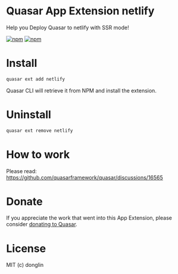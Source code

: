 # Quasar App Extension netlify

Help you Deploy Quasar to netlify with SSR mode!

[![npm](https://img.shields.io/npm/v/quasar-app-extension-netlify.svg?label=quasar-app-extension-netlify)](https://www.npmjs.com/package/quasar-app-extension-netlify)
[![npm](https://img.shields.io/npm/dt/quasar-app-extension-netlify.svg)](https://www.npmjs.com/package/quasar-app-extension-netlify)

# Install
```bash
quasar ext add netlify
```
Quasar CLI will retrieve it from NPM and install the extension.

# Uninstall
```bash
quasar ext remove netlify
```
# How to work

Please read:
 https://github.com/quasarframework/quasar/discussions/16565

# Donate
If you appreciate the work that went into this App Extension, please consider [donating to Quasar](https://donate.quasar.dev).

# License
MIT (c) donglin
